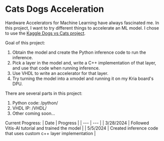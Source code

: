 # Cats Dogs Acceleration

Hardware Accelerators for Machine Learning have always fascinated me. In this project, I want to try different things to accelerate an ML model. I chose to use the [Kaggle Dogs vs Cats project](https://www.kaggle.com/c/dogs-vs-cats/data).

Goal of this project:
1. Obtain the model and create the Python inference code to run the inference.
2. Pick a layer in the model and, write a C++ implementation of that layer, and use that code when running inference.
3. Use VHDL to write an accelerator for that layer.
4. Try turning the model into a xmodel and running it on my Kria board's DPU.

There are several parts in this project:
1. Python code: /python/
2. VHDL IP: /VHDL/
3. Other coming soon...

Current Progress:
| Date | Progress |
| --- | --- |
| 3/28/2024 | Followed Vitis-AI tutorial and trained the model |
| 5/5/2024 | Created inference code that uses custom c++ layer implementation |
